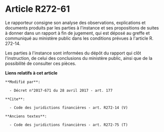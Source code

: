 # Article R272-61

Le rapporteur consigne son analyse des observations, explications et documents produits par les parties à l'instance et ses
propositions de suites à donner dans un rapport à fin de jugement, qui est déposé au greffe et communiqué au ministère public
dans les conditions prévues à l'article R. 272-14. 

Les parties à l'instance sont informées du dépôt du rapport qui clôt l'instruction, de celui des conclusions du ministère
public, ainsi que de la possibilité de consulter ces pièces.

**Liens relatifs à cet article**

	**Modifié par**:

	  - Décret n°2017-671 du 28 avril 2017 - art. 177

	**Cite**:

	  - Code des juridictions financières - art. R272-14 (V)

	**Anciens textes**:

	  - Code des juridictions financières - art. R272-75 (T)
